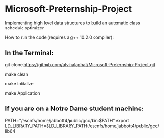# Microsoft-Preternship-Project

Implementing high level data structures to build an automatic class schedule optimizer

How to run the code (requires a g++ 10.2.0 compiler):

## In the Terminal: 

git clone https://github.com/alvinalaphat/Microsoft-Preternship-Project.git

make clean

make initialize

make Application


## If you are on a Notre Dame student machine:

PATH="/escnfs/home/jabbott4/public/gcc/bin:$PATH"
export LD_LIBRARY_PATH=$LD_LIBRARY_PATH:/escnfs/home/jabbott4/public/gcc/lib64
